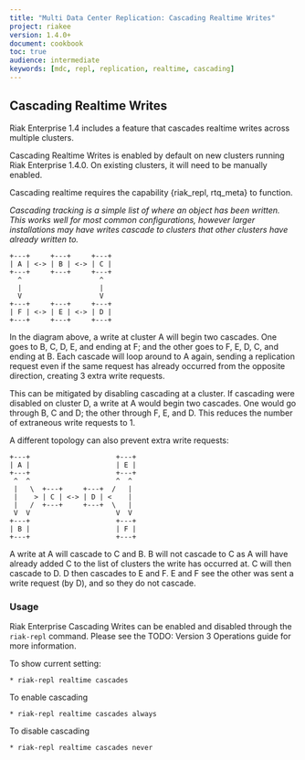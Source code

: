 ```yaml
---
title: "Multi Data Center Replication: Cascading Realtime Writes"
project: riakee
version: 1.4.0+
document: cookbook
toc: true
audience: intermediate
keywords: [mdc, repl, replication, realtime, cascading]
---
```


## Cascading Realtime Writes

Riak Enterprise 1.4 includes a feature that cascades realtime writes across multiple clusters.

Cascading Realtime Writes is enabled by default on new clusters running Riak Enterprise 1.4.0. On existing clusters, it will need to be manually enabled.

Cascading realtime requires the capability {riak_repl, rtq_meta} to function.

*Cascading tracking is a simple list of where an object has been written. This works well for most common configurations, however larger installations may have writes cascade to clusters that other clusters have already written to.*


```
+---+     +---+     +---+
| A | <-> | B | <-> | C |
+---+     +---+     +---+
  ^                   ^
  |                   |
  V                   V
+---+     +---+     +---+
| F | <-> | E | <-> | D |
+---+     +---+     +---+
```

In the diagram above, a write at cluster A will begin two cascades. One goes to B, C, D, E, and ending at F; and the other goes to F, E, D, C, and ending at B. Each cascade will loop around to A again, sending a replication request even if the same request has already occurred from the opposite direction, creating 3 extra write requests.

This can be mitigated by disabling cascading at a cluster. If cascading were disabled on cluster D, a write at A would begin two cascades. One would go through B, C and D; the other through F, E, and D. This reduces the number of extraneous write requests to 1.

A different topology can also prevent extra write requests:

```
+---+                     +---+
| A |                     | E |
+---+                     +---+
 ^  ^                     ^  ^
 |   \  +---+     +---+  /   |
 |    > | C | <-> | D | <    |
 |   /  +---+     +---+  \   |
 V  V                     V  V
+---+                     +---+
| B |                     | F |
+---+                     +---+
```

A write at A will cascade to C and B. B will not cascade to C as A will have already added C to the list of clusters the write has occurred at. C will then cascade to D. D then cascades to E and F. E and F see the other was sent a write request (by D), and so they do not cascade.

### Usage

Riak Enterprise Cascading Writes can be enabled and disabled through the `riak-repl` command. Please see the TODO: Version 3 Operations guide for more information.

To show current setting:

	* riak-repl realtime cascades

To enable cascading

	* riak-repl realtime cascades always

To disable cascading

	* riak-repl realtime cascades never
	
